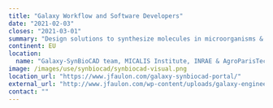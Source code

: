 ```yaml
---
title: "Galaxy Workflow and Software Developers"
date: "2021-02-03"
closes: "2021-03-01"
summary: "Design solutions to synthesize molecules in microorganisms & to implement the sesolutions on robotized workstations."
continent: EU
location:
  name: "Galaxy-SynBioCAD team, MICALIS Institute, INRAE & AgroParisTech, Jouy-en-Josas, France"
image: /images/use/synbiocad/synbiocad-visual.png
location_url: "https://www.jfaulon.com/galaxy-synbiocad-portal/"
external_url: "http://www.jfaulon.com/wp-content/uploads/galaxy-engineer-positions_20210125.pdf"
contact: ""
---
```

